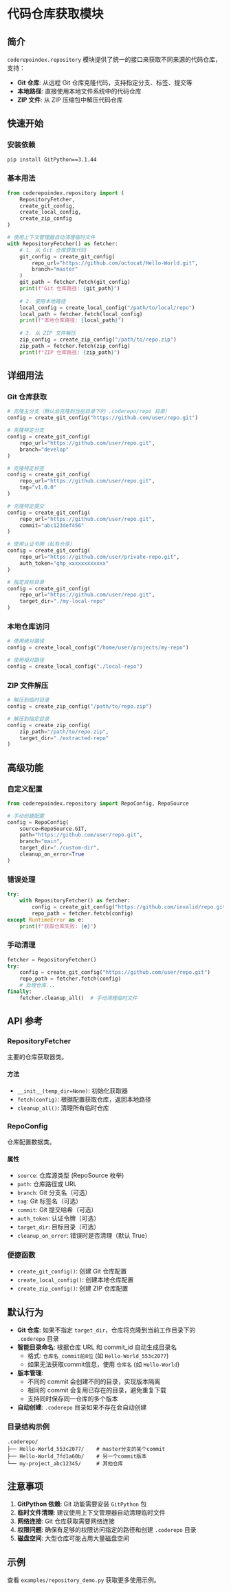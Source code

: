 # 代码仓库获取模块

## 简介

`coderepoindex.repository` 模块提供了统一的接口来获取不同来源的代码仓库，支持：

- **Git 仓库**: 从远程 Git 仓库克隆代码，支持指定分支、标签、提交等
- **本地路径**: 直接使用本地文件系统中的代码仓库
- **ZIP 文件**: 从 ZIP 压缩包中解压代码仓库

## 快速开始

### 安装依赖

```bash
pip install GitPython==3.1.44
```

### 基本用法

```python
from coderepoindex.repository import (
    RepositoryFetcher,
    create_git_config,
    create_local_config,
    create_zip_config
)

# 使用上下文管理器自动清理临时文件
with RepositoryFetcher() as fetcher:
    # 1. 从 Git 仓库获取代码
    git_config = create_git_config(
        repo_url="https://github.com/octocat/Hello-World.git",
        branch="master"
    )
    git_path = fetcher.fetch(git_config)
    print(f"Git 仓库路径: {git_path}")
    
    # 2. 使用本地路径
    local_config = create_local_config("/path/to/local/repo")
    local_path = fetcher.fetch(local_config)
    print(f"本地仓库路径: {local_path}")
    
    # 3. 从 ZIP 文件解压
    zip_config = create_zip_config("/path/to/repo.zip")
    zip_path = fetcher.fetch(zip_config)
    print(f"ZIP 仓库路径: {zip_path}")
```

## 详细用法

### Git 仓库获取

```python
# 克隆主分支（默认会克隆到当前目录下的 .coderepo/repo 目录）
config = create_git_config("https://github.com/user/repo.git")

# 克隆特定分支
config = create_git_config(
    repo_url="https://github.com/user/repo.git",
    branch="develop"
)

# 克隆特定标签
config = create_git_config(
    repo_url="https://github.com/user/repo.git",
    tag="v1.0.0"
)

# 克隆特定提交
config = create_git_config(
    repo_url="https://github.com/user/repo.git",
    commit="abc123def456"
)

# 使用认证令牌（私有仓库）
config = create_git_config(
    repo_url="https://github.com/user/private-repo.git",
    auth_token="ghp_xxxxxxxxxxxx"
)

# 指定目标目录
config = create_git_config(
    repo_url="https://github.com/user/repo.git",
    target_dir="./my-local-repo"
)
```

### 本地仓库访问

```python
# 使用绝对路径
config = create_local_config("/home/user/projects/my-repo")

# 使用相对路径
config = create_local_config("./local-repo")
```

### ZIP 文件解压

```python
# 解压到临时目录
config = create_zip_config("/path/to/repo.zip")

# 解压到指定目录
config = create_zip_config(
    zip_path="/path/to/repo.zip",
    target_dir="./extracted-repo"
)
```

## 高级功能

### 自定义配置

```python
from coderepoindex.repository import RepoConfig, RepoSource

# 手动创建配置
config = RepoConfig(
    source=RepoSource.GIT,
    path="https://github.com/user/repo.git",
    branch="main",
    target_dir="./custom-dir",
    cleanup_on_error=True
)
```

### 错误处理

```python
try:
    with RepositoryFetcher() as fetcher:
        config = create_git_config("https://github.com/invalid/repo.git")
        repo_path = fetcher.fetch(config)
except RuntimeError as e:
    print(f"获取仓库失败: {e}")
```

### 手动清理

```python
fetcher = RepositoryFetcher()
try:
    config = create_git_config("https://github.com/user/repo.git")
    repo_path = fetcher.fetch(config)
    # 处理仓库...
finally:
    fetcher.cleanup_all()  # 手动清理临时文件
```

## API 参考

### RepositoryFetcher

主要的仓库获取器类。

#### 方法

- `__init__(temp_dir=None)`: 初始化获取器
- `fetch(config)`: 根据配置获取仓库，返回本地路径
- `cleanup_all()`: 清理所有临时仓库

### RepoConfig

仓库配置数据类。

#### 属性

- `source`: 仓库源类型 (RepoSource 枚举)
- `path`: 仓库路径或 URL
- `branch`: Git 分支名（可选）
- `tag`: Git 标签名（可选）
- `commit`: Git 提交哈希（可选）
- `auth_token`: 认证令牌（可选）
- `target_dir`: 目标目录（可选）
- `cleanup_on_error`: 错误时是否清理（默认 True）

### 便捷函数

- `create_git_config()`: 创建 Git 仓库配置
- `create_local_config()`: 创建本地仓库配置
- `create_zip_config()`: 创建 ZIP 仓库配置

## 默认行为

- **Git 仓库**: 如果不指定 `target_dir`，仓库将克隆到当前工作目录下的 `.coderepo` 目录
- **智能目录命名**: 根据仓库 URL 和 commit_id 自动生成目录名
  - 格式: `仓库名_commit前8位` (如 `Hello-World_553c2077`)
  - 如果无法获取commit信息，使用 `仓库名` (如 `Hello-World`)
- **版本管理**: 
  - 不同的 commit 会创建不同的目录，实现版本隔离
  - 相同的 commit 会复用已存在的目录，避免重复下载
  - 支持同时保存同一仓库的多个版本
- **自动创建**: `.coderepo` 目录如果不存在会自动创建

### 目录结构示例

```
.coderepo/
├── Hello-World_553c2077/    # master分支的某个commit
├── Hello-World_7fd1a60b/    # 另一个commit版本
└── my-project_abc12345/     # 其他仓库
```

## 注意事项

1. **GitPython 依赖**: Git 功能需要安装 `GitPython` 包
2. **临时文件清理**: 建议使用上下文管理器自动清理临时文件
3. **网络连接**: Git 仓库获取需要网络连接
4. **权限问题**: 确保有足够的权限访问指定的路径和创建 `.coderepo` 目录
5. **磁盘空间**: 大型仓库可能占用大量磁盘空间

## 示例

查看 `examples/repository_demo.py` 获取更多使用示例。 